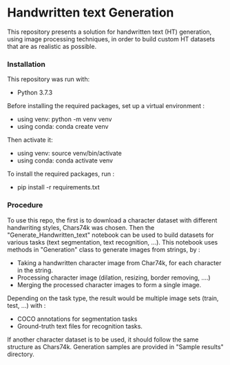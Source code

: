 # Handwritten text Generation

This repository presents a solution for handwritten text (HT) generation, using image processing techniques, in order to build custom HT datasets that are as realistic as possible. 

### Installation
This repository was run with:
- Python 3.7.3

Before installing the required packages, set up a virtual environment :
- using venv: python -m venv venv
- using conda: conda create venv

Then activate it:
- using venv: source venv/bin/activate
- using conda: conda activate venv

To install the required packages, run :
- pip install -r requirements.txt

### Procedure
To use this repo, the first is to download a character dataset with different handwriting styles, Chars74k was chosen.
Then the "Generate_Handwritten_text" notebook can be used to build datasets for various tasks (text segmentation, text recognition, ...). 
This notebook uses methods in "Generation" class to generate images from strings, by :
- Taking a handwritten character image from Char74k, for each character in the string.
- Processing character image (dilation, resizing, border removing, ....)
- Merging the processed character images to form a single image. 

Depending on the task type, the result would be multiple image sets (train, test, ...) with :
- COCO annotations for segmentation tasks
- Ground-truth text files for recognition tasks.

If another character dataset is to be used, it should follow the same structure as Chars74k.
Generation samples are provided in "Sample results" directory.
